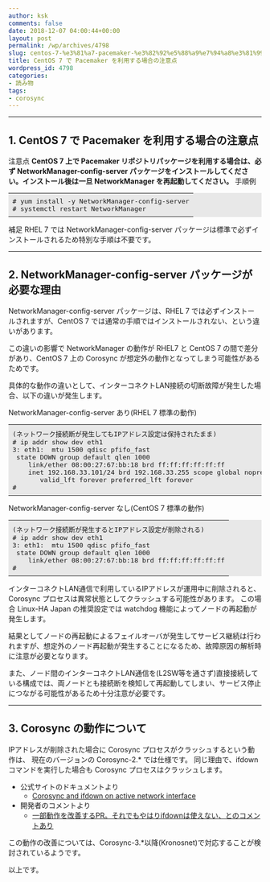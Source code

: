 ```yaml
---
author: ksk
comments: false
date: 2018-12-07 04:00:44+00:00
layout: post
permalink: /wp/archives/4798
slug: centos-7-%e3%81%a7-pacemaker-%e3%82%92%e5%88%a9%e7%94%a8%e3%81%99%e3%82%8b%e5%a0%b4%e5%90%88%e3%81%ae%e6%b3%a8%e6%84%8f%e7%82%b9
title: CentOS 7 で Pacemaker を利用する場合の注意点
wordpress_id: 4798
categories:
- 読み物
tags:
- corosync
---
```


* * *

## 1. CentOS 7 で Pacemaker を利用する場合の注意点

注意点 
     **CentOS 7 上で Pacemaker リポジトリパッケージを利用する場合は、必ず NetworkManager-config-server パッケージをインストールしてください。インストール後は一旦 NetworkManager を再起動してください。**
手順例 
    
<table border="0" bgcolor="#e8e8e8" width="100%" style="margin:0.2em 0;"> <tr><td style="padding:0.5em;"><pre style="margin:0; padding:0;"># yum install -y NetworkManager-config-server
# systemctl restart NetworkManager</pre>
 </td></tr> </table>

補足 
     RHEL 7 では NetworkManager-config-server パッケージは標準で必ずインストールされるため特別な手順は不要です。 

* * *

## 2. NetworkManager-config-server パッケージが必要な理由

NetworkManager-config-server パッケージは、RHEL 7 では必ずインストールされますが、CentOS 7 では通常の手順ではインストールされない、という違いがあります。

この違いの影響で NetworkManager の動作が RHEL7 と CentOS 7 の間で差分があり、CentOS 7 上の Corosync が想定外の動作となってしまう可能性があるためです。

具体的な動作の違いとして、インターコネクトLAN接続の切断故障が発生した場合、以下の違いが発生します。

NetworkManager-config-server あり(RHEL 7 標準の動作) 
    
<table border="0" bgcolor="#e8e8e8" width="100%" style="margin:0.2em 0;"> <tr><td style="padding:0.5em;"><pre style="margin:0; padding:0;">(ネットワーク接続断が発生してもIPアドレス設定は保持されたまま)
# ip addr show dev eth1
3: eth1: <NO-CARRIER,BROADCAST,MULTICAST,UP> mtu 1500 qdisc pfifo_fast
 state DOWN group default qlen 1000
    link/ether 08:00:27:67:bb:18 brd ff:ff:ff:ff:ff:ff
    inet 192.168.33.101/24 brd 192.168.33.255 scope global noprefixroute eth1
       valid_lft forever preferred_lft forever
#</pre>
 </td></tr> </table>

NetworkManager-config-server なし(CentOS 7 標準の動作) 
    
<table border="0" bgcolor="#e8e8e8" width="100%" style="margin:0.2em 0;"> <tr><td style="padding:0.5em;"><pre style="margin:0; padding:0;">(ネットワーク接続断が発生するとIPアドレス設定が削除される)
# ip addr show dev eth1
3: eth1: <NO-CARRIER,BROADCAST,MULTICAST,UP> mtu 1500 qdisc pfifo_fast
 state DOWN group default qlen 1000
    link/ether 08:00:27:67:bb:18 brd ff:ff:ff:ff:ff:ff
#</pre>
 </td></tr> </table>

インターコネクトLAN通信で利用しているIPアドレスが運用中に削除されると、 Corosync プロセスは異常状態としてクラッシュする可能性があります。 この場合 Linux-HA Japan の推奨設定では watchdog 機能によってノードの再起動が発生します。

結果としてノードの再起動によるフェイルオーバが発生してサービス継続は行われますが、想定外のノード再起動が発生することになるため、故障原因の解析時に注意が必要となります。

また、ノード間のインターコネクトLAN通信を(L2SW等を通さず)直接接続している構成では、両ノードとも接続断を検知して再起動してしまい、サービス停止につながる可能性があるため十分注意が必要です。

* * *

## 3. Corosync の動作について

IPアドレスが削除された場合に Corosync プロセスがクラッシュするという動作は、 現在のバージョンの Corosync-2.* では仕様です。 同じ理由で、ifdown コマンドを実行した場合も Corosync プロセスはクラッシュします。

  * 公式サイトのドキュメントより 
    * [Corosync and ifdown on active network interface](https://github.com/corosync/corosync/wiki/Corosync-and-ifdown-on-active-network-interface)
  * 開発者のコメントより 
    * [一部動作を改善するPR。それでもやはりifdownは使えない、とのコメントあり](https://github.com/corosync/corosync/pull/262#issuecomment-404521267)

この動作の改善については、Corosync-3.*以降(Kronosnet)で対応することが検討されているようです。

以上です。
